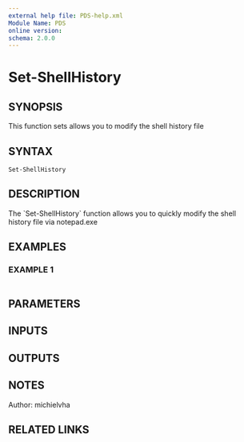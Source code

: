 ```yaml
---
external help file: PDS-help.xml
Module Name: PDS
online version:
schema: 2.0.0
---
```


# Set-ShellHistory

## SYNOPSIS
This function sets allows you to modify the shell history file

## SYNTAX

```
Set-ShellHistory
```

## DESCRIPTION
The \`Set-ShellHistory\` function allows you to quickly modify the shell history file via notepad.exe

## EXAMPLES

### EXAMPLE 1
```

```

## PARAMETERS

## INPUTS

## OUTPUTS

## NOTES
Author: michielvha

## RELATED LINKS
